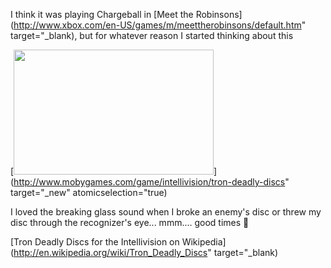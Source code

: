 I think it was playing Chargeball in [Meet the Robinsons](http://www.xbox.com/en-US/games/m/meettherobinsons/default.htm" target="_blank), but for whatever reason I started thinking about this

[<img height="200" src="http://www.duncanmackenzie.net/images/7065efa9-4fdd-45fb-85a8-002727cfb794.gif" width="320" />](http://www.mobygames.com/game/intellivision/tron-deadly-discs" target="_new" atomicselection="true)

I loved the breaking glass sound when I broke an enemy's disc or threw my disc through the recognizer's eye... mmm.... good times 🙂

[Tron Deadly Discs for the Intellivision on Wikipedia](http://en.wikipedia.org/wiki/Tron_Deadly_Discs" target="_blank)